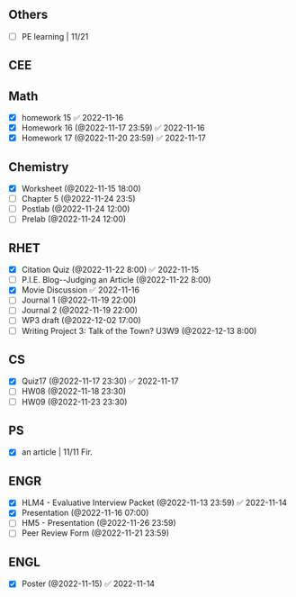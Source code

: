 ## Others
- [ ] PE learning | 11/21

## CEE

## Math
- [x] homework 15 ✅ 2022-11-16
- [x] Homework 16 (@2022-11-17 23:59) ✅ 2022-11-16
- [x] Homework 17 (@2022-11-20 23:59) ✅ 2022-11-17

## Chemistry
- [x] Worksheet (@2022-11-15 18:00)
- [ ] Chapter 5 (@2022-11-24 23:5)
- [ ] Postlab (@2022-11-24 12:00)
- [ ] Prelab (@2022-11-24 12:00)

## RHET
- [x] Citation Quiz (@2022-11-22 8:00) ✅ 2022-11-15
- [ ] P.I.E. Blog--Judging an Article (@2022-11-22 8:00)
- [x] Movie Discussion ✅ 2022-11-16
- [ ] Journal 1 (@2022-11-19 22:00)
- [ ] Journal 2 (@2022-11-19 22:00)
- [ ] WP3 draft (@2022-12-02 17:00)
- [ ] Writing Project 3: Talk of the Town? U3W9 (@2022-12-13 8:00)

## CS
- [x] Quiz17 (@2022-11-17 23:30) ✅ 2022-11-17
- [ ] HW08 (@2022-11-18 23:30)
- [ ] HW09 (@2022-11-23 23:30)

## PS
- [x] an article | 11/11 Fir.

## ENGR
- [x] HLM4 - Evaluative Interview Packet (@2022-11-13 23:59) ✅ 2022-11-14
- [x] Presentation (@2022-11-16 07:00)
- [ ] HM5 - Presentation (@2022-11-26 23:59)
- [ ] Peer Review Form (@2022-11-21 23:59)

## ENGL
- [x] Poster (@2022-11-15) ✅ 2022-11-14
